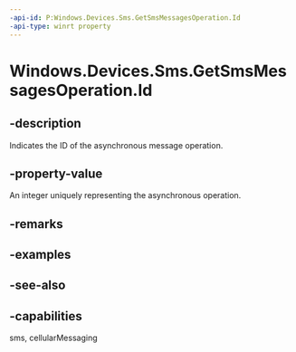 ----api-id: P:Windows.Devices.Sms.GetSmsMessagesOperation.Id
-api-type: winrt property
---<!-- Property syntaxpublic uint Id { get; }--># Windows.Devices.Sms.GetSmsMessagesOperation.Id## -descriptionIndicates the ID of the asynchronous message operation.## -property-valueAn integer uniquely representing the asynchronous operation.## -remarks## -examples## -see-also## -capabilitiessms, cellularMessaging